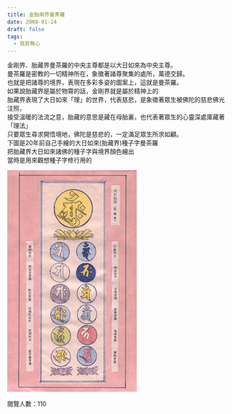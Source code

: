 ```yaml
---
title: 金胎兩界曼茶蘿
date: 2008-01-24
draft: false
tags:
  - 我若無心
---
```

金剛界、胎藏界曼茶羅的中央主尊都是以大日如來為中央主尊。  
曼茶羅是密教的一切精神所在，象徵著諸尊聚集的處所，萬德交歸。  
也就是把諸尊的境界，表現在多彩多姿的圖案上，這就是曼茶羅。  
如果說胎藏界是屬於物霄的話，金剛界就是屬於精神上的  
胎藏界表現了大日如來「理」的世界，代表慈悲，是象徵著眾生被佛陀的慈悲佛光注照，  
接受溫暖的法流之意，胎藏的意思是藏在母胎裏，也代表著眾生的心靈深處庫藏著「理法」  
只要眾生尋求開悟境地，佛陀是慈悲的，一定滿足眾生所求如顧。  
下圖是20年前自己手繪的大日如來(胎藏界)種子字曼茶羅  
把胎藏界大日如來諸佛的種子字與境界顏色繪出  
當時是用來觀想種子字修行用的  

![image](080124.png)

閱覽人數：110